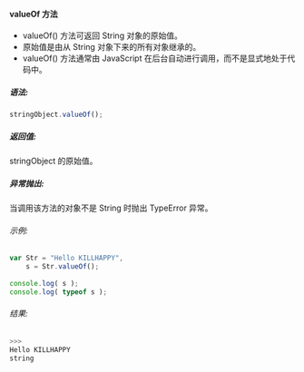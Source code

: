 #### valueOf 方法

  - valueOf() 方法可返回 String 对象的原始值。
  - 原始值是由从 String 对象下来的所有对象继承的。
  - valueOf() 方法通常由 JavaScript 在后台自动进行调用，而不是显式地处于代码中。

##### 语法:

  ```javascript
  stringObject.valueOf();
  ```

##### 返回值:

  stringObject 的原始值。

##### 异常抛出:

  当调用该方法的对象不是 String 时抛出 TypeError 异常。
  
###### 示例:

  ```javascript
  var Str = "Hello KILLHAPPY",
      s = Str.valueOf();
	  
  console.log( s );
  console.log( typeof s );
  ```

###### 结果:

  ```javascript
  >>>
  Hello KILLHAPPY
  string
  ```
